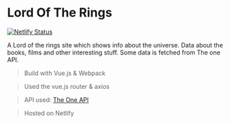 # Lord Of The Rings

[![Netlify Status](https://api.netlify.com/api/v1/badges/8f56e2fc-97ce-4a06-b89d-8c41dd18aa47/deploy-status)](https://app.netlify.com/sites/lord-of-the-rings/deploys)

A Lord of the rings site which shows info about the universe.
Data about the books, films and other interesting stuff. 
Some data is fetched from The one API.

> Build with Vue.js & Webpack

> Used the vue.js router & axios

> API used: [The One API](https://the-one-api.dev/)

> Hosted on Netlify
